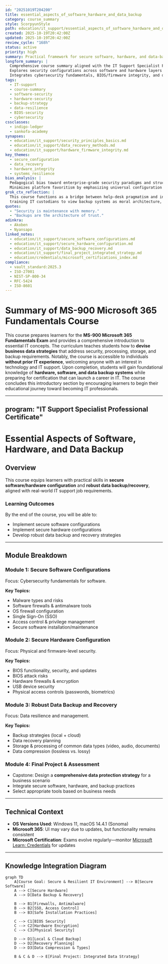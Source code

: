 ```yaml
---
id: "20251019T204200"
title: essential_aspects_of_software_hardware_and_data_backup
category: course_summary
style: ScorpyunStyle
path: education/it_support/essential_aspects_of_software_hardware_and_data_backup.md
created: 2025-10-19T20:42:00Z
updated: 2025-10-19T20:42:00Z
review_cycle: "168h"
status: active
priority: high
summary: Practical framework for secure software, hardware, and data-backup practices within IT support environments.
longform_summary: |
  Comprehensive course summary aligned with the IT Support Specialist Professional Certificate.
  Explores security configurations across software and hardware layers and codifies backup and recovery strategies.
  Integrates cybersecurity fundamentals, BIOS/firmware integrity, and data resilience into a unified applied context.
tags:
  - IT-support
  - course-summary
  - software-security
  - hardware-security
  - backup-strategy
  - data-resilience
  - BIOS-security
  - cybersecurity
cssclasses:
  - indigo-ledger
  - sankofa-academy
synapses:
  - education/it_support/security_principles_basics.md
  - education/it_support/data_recovery_methods.md
  - education/it_support/hardware_firmware_integrity.md
key_themes:
  - secure_configuration
  - data_recovery
  - hardware_integrity
  - systems_resilience
bias_analysis: |
  Pedagogical bias toward enterprise-grade security paradigms and structured backup methodologies.
  Minimizes platform favoritism by emphasizing universal configuration logic.
grok_ctx_reflection: |
  This course functions as a bridge between help-desk pragmatism and infrastructural foresight—
  training IT custodians to view backup systems as moral architecture, not mere compliance.
quotes:
  - "Security is maintenance with memory."
  - "Backups are the architecture of trust."
adinkra:
  - Akoben
  - Nyansapo
linked_notes:
  - education/it_support/secure_software_configurations.md
  - education/it_support/secure_hardware_configuration.md
  - education/it_support/data_backup_recovery.md
  - education/it_support/final_project_integrated_strategy.md
  - education/credentials/microsoft_certifications_index.md
compliance:
  - vault_standard:2025.3
  - ISO-27001
  - NIST-SP-800-34
  - RFC-5424
  - ISO-8601
---
```






# Summary of MS-900 Microsoft 365 Fundamentals Course

This course prepares learners for the **MS-900 Microsoft 365 Fundamentals Exam** and provides a comprehensive introduction to essential IT concepts. The curriculum teaches students how to **devise business data strategies** that address security, processing, storage, and backup requirements. Notably, the course is accessible to individuals **without prior IT experience**, welcoming anyone with an interest in technology and IT support. Upon completion, students will gain foundational knowledge of **hardware, software, and data backup systems** while preparing for certification that can launch a career in IT. The course concludes this introductory section by encouraging learners to begin their educational journey toward becoming IT professionals.

---
program: "IT Support Specialist Professional Certificate"
---

# Essential Aspects of Software, Hardware, and Data Backup

## Overview
This course equips learners with practical skills in **secure software/hardware configuration** and **robust data backup/recovery**, aligned with real-world IT support job requirements.

### Learning Outcomes
By the end of the course, you will be able to:
- Implement secure software configurations  
- Implement secure hardware configurations  
- Develop robust data backup and recovery strategies  

---

## Module Breakdown

### Module 1: Secure Software Configurations
Focus: Cybersecurity fundamentals for software.

**Key Topics:**
- Malware types and risks  
- Software firewalls & antimalware tools  
- OS firewall configuration  
- Single Sign-On (SSO)  
- Access control & privilege management  
- Secure software installation/maintenance  

### Module 2: Secure Hardware Configuration
Focus: Physical and firmware-level security.

**Key Topics:**
- BIOS functionality, security, and updates  
- BIOS attack risks  
- Hardware firewalls & encryption  
- USB device security  
- Physical access controls (passwords, biometrics)  

### Module 3: Robust Data Backup and Recovery
Focus: Data resilience and management.

**Key Topics:**
- Backup strategies (local + cloud)  
- Data recovery planning  
- Storage & processing of common data types (video, audio, documents)  
- Data compression (lossless vs. lossy)  

### Module 4: Final Project & Assessment
- Capstone: Design a **comprehensive data protection strategy** for a business scenario  
- Integrate secure software, hardware, and backup practices  
- Select appropriate tools based on business needs  

---

## Technical Context

- **OS Versions Used**: Windows 11, macOS 14.4.1 (Sonoma)  
- **Microsoft 365**: UI may vary due to updates, but functionality remains consistent  
- **Microsoft Certification**: Exams evolve regularly—monitor [Microsoft Learn: Credentials](https://learn.microsoft.com/credentials) for updates  

---

## Knowledge Integration Diagram

```mermaid
graph TD
    A[Course Goal: Secure & Resilient IT Environment] --> B[Secure Software]
    A --> C[Secure Hardware]
    A --> D[Data Backup & Recovery]
    
    B --> B1[Firewalls, Antimalware]
    B --> B2[SSO, Access Control]
    B --> B3[Safe Installation Practices]
    
    C --> C1[BIOS Security]
    C --> C2[Hardware Encryption]
    C --> C3[Physical Security]
    
    D --> D1[Local & Cloud Backup]
    D --> D2[Recovery Planning]
    D --> D3[Data Compression & Types]
    
    B & C & D --> E[Final Project: Integrated Data Strategy]